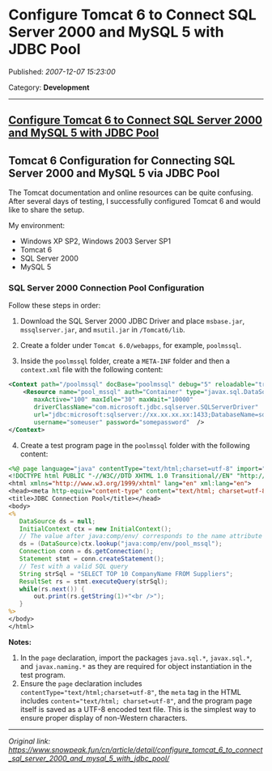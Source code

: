 # Configure Tomcat 6 to Connect SQL Server 2000 and MySQL 5 with JDBC Pool

Published: *2007-12-07 15:23:00*

Category: __Development__

---------

## [Configure Tomcat 6 to Connect SQL Server 2000 and MySQL 5 with JDBC Pool](/en/article/detail/configure_tomcat_6_to_connect_sql_server_2000_and_mysql_5_with_jdbc_pool/)

## Tomcat 6 Configuration for Connecting SQL Server 2000 and MySQL 5 via JDBC Pool

The Tomcat documentation and online resources can be quite confusing. After several days of testing, I successfully configured Tomcat 6 and would like to share the setup.

My environment:

- Windows XP SP2, Windows 2003 Server SP1
- Tomcat 6
- SQL Server 2000
- MySQL 5

### SQL Server 2000 Connection Pool Configuration

Follow these steps in order:

1. Download the SQL Server 2000 JDBC Driver and place `msbase.jar`, `mssqlserver.jar`, and `msutil.jar` in `/Tomcat6/lib`.

2. Create a folder under `Tomcat 6.0/webapps`, for example, `poolmssql`.

3. Inside the `poolmssql` folder, create a `META-INF` folder and then a `context.xml` file with the following content:

```xml
<Context path="/poolmssql" docBase="poolmssql" debug="5" reloadable="true" crossContext="true">
    <Resource name="pool_mssql" auth="Container" type="javax.sql.DataSource"
       maxActive="100" maxIdle="30" maxWait="10000"
       driverClassName="com.microsoft.jdbc.sqlserver.SQLServerDriver"
       url="jdbc:microsoft:sqlserver://xx.xx.xx.xx:1433;DatabaseName=somedb"
       username="someuser" password="somepassword"  />
</Context>
```

4. Create a test program page in the `poolmssql` folder with the following content:

```jsp
<%@ page language="java" contentType="text/html;charset=utf-8" import="java.sql.*, javax.sql.*, javax.naming.*" %>
<!DOCTYPE html PUBLIC "-//W3C//DTD XHTML 1.0 Transitional//EN" "http://www.w3.org/TR/xhtml1/DTD/xhtml1-transitional.dtd">
<html xmlns="http://www.w3.org/1999/xhtml" lang="en" xml:lang="en">
<head><meta http-equiv="content-type" content="text/html; charset=utf-8" />
<title>JDBC Connection Pool</title></head>
<body>
<%
   DataSource ds = null;
   InitialContext ctx = new InitialContext();
   // The value after java:comp/env/ corresponds to the name attribute in the Resource element of context.xml
   ds = (DataSource)ctx.lookup("java:comp/env/pool_mssql");
   Connection conn = ds.getConnection();
   Statement stmt = conn.createStatement();
   // Test with a valid SQL query
   String strSql = "SELECT TOP 10 CompanyName FROM Suppliers";
   ResultSet rs = stmt.executeQuery(strSql);
   while(rs.next()) {
       out.print(rs.getString(1)+"<br />");
   }
%>
</body>
</html>
```

**Notes:**

1. In the `page` declaration, import the packages `java.sql.*`, `javax.sql.*`, and `javax.naming.*` as they are required for object instantiation in the test program.
2. Ensure the `page` declaration includes `contentType="text/html;charset=utf-8"`, the `meta` tag in the HTML includes `content="text/html; charset=utf-8"`, and the program page itself is saved as a UTF-8 encoded text file. This is the simplest way to ensure proper display of non-Western characters.

---
*Original link: https://www.snowpeak.fun/cn/article/detail/configure_tomcat_6_to_connect_sql_server_2000_and_mysql_5_with_jdbc_pool/*